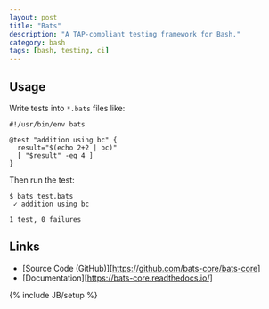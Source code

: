 ```yaml
---
layout: post
title: "Bats"
description: "A TAP-compliant testing framework for Bash."
category: bash
tags: [bash, testing, ci]
---
```

## Usage
Write tests into `*.bats` files like:

```
#!/usr/bin/env bats

@test "addition using bc" {
  result="$(echo 2+2 | bc)"
  [ "$result" -eq 4 ]
}
```

Then run the test:

```
$ bats test.bats
 ✓ addition using bc

1 test, 0 failures
```

## Links
* [Source Code (GitHub)][https://github.com/bats-core/bats-core]
* [Documentation][https://bats-core.readthedocs.io/]

{% include JB/setup %}
